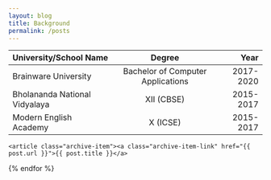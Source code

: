 ```yaml
---
layout: blog
title: Background
permalink: /posts
---
```

<!-- Write the Post page here -->
<div class="main">
<div class="post-wrap archive">
    <!-- Write the table markdown here -->

|University/School Name       |Degree                           |Year                                  |
|:---                         |   :----:                        |         ---:                         |
|Brainware University         |Bachelor of Computer Applications| 2017-2020                            |
|Bholananda National Vidyalaya|XII (CBSE)                       | 2015-2017                            |
|Modern English Academy       |X (ICSE)                         | 2015-2017                            |





    <article class="archive-item"><a class="archive-item-link" href="{{ post.url }}">{{ post.title }}</a>

    
</article>
    {% endfor %}
</div>
</div>



<!--| University/School Name                     | Degree                                                        | Year                                                        |
| -------------------------------------- | ------------------------------------------------------------ | ------------------------------------------------------------ |
| Brainware University                      | Bachelor of Computer Applications                                  | 2017-2020 |
| Bholananda National Vidyalaya   | XII (CBSE)                  | 2015-2017 |
| Modern English Academy | X (ICSE)                                              | 2011-2015 |
| Douglas Memorial Higher Secondary School               | Elementary School | 2005-2011 | 

| University/School Name                     | Degree                                                        | Year                                                        |
| -------------------------------------- | ------------------------------------------------------------ | ------------------------------------------------------------ |
| Brainware University                      | Bachelor of Computer Applications                                  | 2017-2020 |
| Bholananda National Vidyalaya   | XII (CBSE) |
| 2015-2017 | Modern English Academy                                             | X (ICSE)               | 2011-2015 |
    {% for post in site.posts %}
-->
 